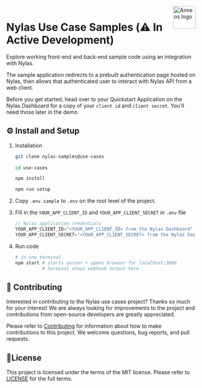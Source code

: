 <a href="https://www.nylas.com/">
    <img src="https://brand.nylas.com/assets/downloads/logo_horizontal_png/Nylas-Logo-Horizontal-Blue_.png" alt="Aimeos logo" title="Aimeos" align="right" height="60" />
</a>

# Nylas Use Case Samples (⚠️ In Active Development)

Explore working front-end and back-end sample code using an integration with Nylas.

The sample application redirects to a prebuilt authentication page hosted on Nylas, then allows that authenticated user to interact with Nylas API from a web client.

Before you get started, head over to your Quickstart Application on the Nylas Dashboard for a copy of your `client id` and `client secret`. You'll need those later in the demo.

## ⚙️ Install and Setup

1. Installation

    ```bash
    git clone nylas-samples@use-cases
                                                                                    
    cd use-cases
    
    npm install

    npm run setup
    ```
    
2. Copy `.env.sample` to `.env` on the root level of the project.
   
3. Fill in the `YOUR_APP_CLIENT_ID` and `YOUR_APP_CLIENT_SECRET` in `.env` file
    
    ```js
    // Nylas application credentials
    YOUR_APP_CLIENT_ID="<YOUR_APP_CLIENT_ID> from the Nylas Dashboard"
    YOUR_APP_CLIENT_SECRET="<YOUR_APP_CLIENT_SECRET> from the Nylas Dashboard"
    ```
    
4. Run code
    
    ```bash
    # in one terminal
    npm start # starts server + opens browser for localhost:3000
              # terminal shows webhook output here
    ```

## 💙 Contributing

Interested in contributing to the Nylas use cases project? Thanks so much for your interest! We are always looking for improvements to the project and contributions from open-source developers are greatly appreciated.

Please refer to [Contributing](CONTRIBUTING.md) for information about how to make contributions to this project. We welcome questions, bug reports, and pull requests.

## 📝License

This project is licensed under the terms of the MIT license. Please refer to [LICENSE](LICENSE.txt) for the full terms.

